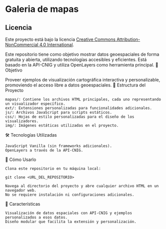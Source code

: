 # Galeria de mapas

## Licencia

Este proyecto está bajo la licencia [Creative Commons Attribution-NonCommercial 4.0 International](https://creativecommons.org/licenses/by-nc/4.0/).

Este repositorio tiene como objetivo mostrar datos geoespaciales de forma gratuita y abierta, utilizando tecnologías accesibles y eficientes. Está basado en la API-CNIG y utiliza OpenLayers como herramienta principal.
🎯 Objetivo

Proveer ejemplos de visualización cartográfica interactiva y personalizable, promoviendo el acceso libre a datos geoespaciales.
📂 Estructura del Proyecto

    mapas/: Contiene los archivos HTML principales, cada uno representando un visualizador específico.
    ext/: Extensiones personalizadas para funcionalidades adicionales.
    js/: Archivos JavaScript para scripts estáticos.
    css/: Hojas de estilo personalizadas para el diseño de los visualizadores.
    img/: Imágenes estáticas utilizadas en el proyecto.

🛠️ Tecnologías Utilizadas

    JavaScript Vanilla (sin frameworks adicionales).
    OpenLayers a través de la API-CNIG.

🚀 Cómo Usarlo

    Clona este repositorio en tu máquina local:

    git clone <URL_DEL_REPOSITORIO>

    Navega al directorio del proyecto y abre cualquier archivo HTML en un navegador web.
    No se requiere instalación ni configuraciones adicionales.

🌟 Características

    Visualización de datos espaciales con API-CNIG y ejemplos personalizados a esos datos.
    Diseño modular que facilita la extensión y personalización.

